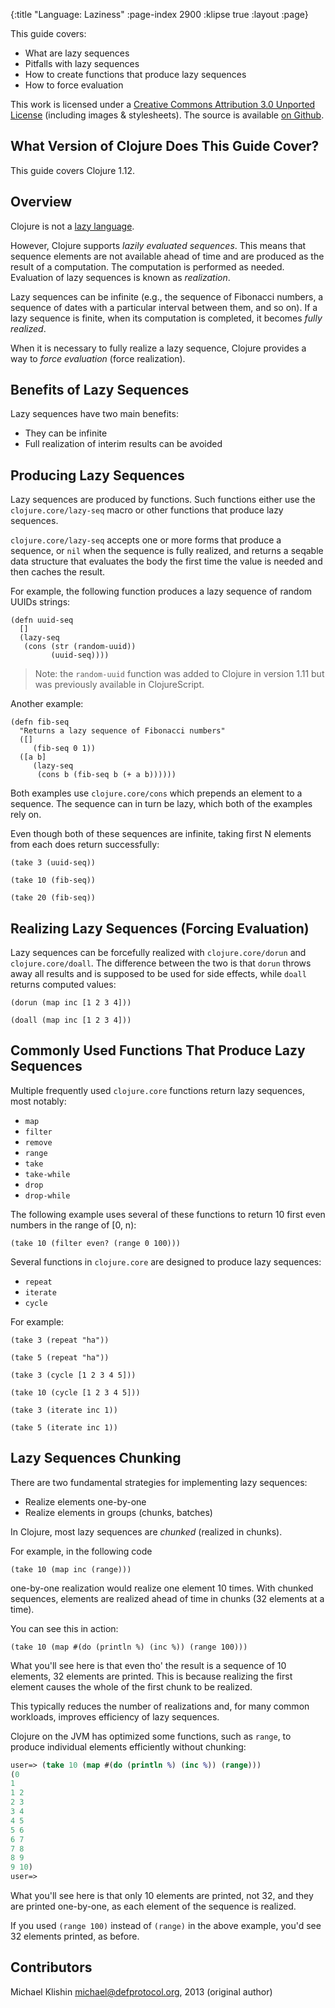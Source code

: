 {:title "Language: Laziness"
 :page-index 2900
 :klipse true
 :layout :page}

This guide covers:

  * What are lazy sequences
  * Pitfalls with lazy sequences
  * How to create functions that produce lazy sequences
  * How to force evaluation

This work is licensed under a <a rel="license"
href="https://creativecommons.org/licenses/by/3.0/">Creative Commons
Attribution 3.0 Unported License</a> (including images &
stylesheets). The source is available [on
Github](https://github.com/clojure-doc/clojure-doc.github.io).



## What Version of Clojure Does This Guide Cover?

This guide covers Clojure 1.12.



## Overview

Clojure is not a [lazy language](http://en.wikipedia.org/wiki/Lazy_evaluation).

However, Clojure supports *lazily evaluated sequences*. This means that sequence elements are not
available ahead of time and are produced as the result of a computation. The computation
is performed as needed. Evaluation of lazy sequences is known as *realization*.

Lazy sequences can be infinite (e.g., the sequence of Fibonacci numbers, a sequence of
dates with a particular interval between them, and so on). If a lazy sequence is finite,
when its computation is completed, it becomes *fully realized*.

When it is necessary to fully realize a lazy sequence, Clojure provides a way to
*force evaluation* (force realization).


## Benefits of Lazy Sequences

Lazy sequences have two main benefits:

 * They can be infinite
 * Full realization of interim results can be avoided


## Producing Lazy Sequences

Lazy sequences are produced by functions. Such functions either use the `clojure.core/lazy-seq` macro
or other functions that produce lazy sequences.

`clojure.core/lazy-seq` accepts one or more forms that produce a sequence, or `nil` when the sequence
is fully realized, and returns a seqable data structure that evaluates the body the first time
the value is needed and then caches the result.

For example, the following function produces a lazy sequence of random UUIDs strings:

```klipse-clojure
(defn uuid-seq
  []
  (lazy-seq
   (cons (str (random-uuid))
         (uuid-seq))))
```

> Note: the `random-uuid` function was added to Clojure in version 1.11 but was previously available in ClojureScript.

Another example:

```klipse-clojure
(defn fib-seq
  "Returns a lazy sequence of Fibonacci numbers"
  ([]
     (fib-seq 0 1))
  ([a b]
     (lazy-seq
      (cons b (fib-seq b (+ a b))))))
```

Both examples use `clojure.core/cons` which prepends an element to a sequence. The sequence
can in turn be lazy, which both of the examples rely on.

Even though both of these sequences are infinite, taking first N elements from each does
return successfully:

```klipse-clojure
(take 3 (uuid-seq))
```

```klipse-clojure
(take 10 (fib-seq))
```

```klipse-clojure
(take 20 (fib-seq))
```

## Realizing Lazy Sequences (Forcing Evaluation)

Lazy sequences can be forcefully realized with `clojure.core/dorun` and
`clojure.core/doall`. The difference between the two is that `dorun`
throws away all results and is supposed to be used for side effects,
while `doall` returns computed values:

```klipse-clojure
(dorun (map inc [1 2 3 4]))
```

```klipse-clojure
(doall (map inc [1 2 3 4]))
```


## Commonly Used Functions That Produce Lazy Sequences

Multiple frequently used `clojure.core` functions return lazy sequences,
most notably:

 * `map`
 * `filter`
 * `remove`
 * `range`
 * `take`
 * `take-while`
 * `drop`
 * `drop-while`

The following example uses several of these functions to return 10 first
even numbers in the range of [0, n):

```klipse-clojure
(take 10 (filter even? (range 0 100)))
```

Several functions in `clojure.core` are designed to produce lazy
sequences:

 * `repeat`
 * `iterate`
 * `cycle`

For example:

```klipse-clojure
(take 3 (repeat "ha"))
```

```klipse-clojure
(take 5 (repeat "ha"))
```

```klipse-clojure
(take 3 (cycle [1 2 3 4 5]))
```

```klipse-clojure
(take 10 (cycle [1 2 3 4 5]))
```

```klipse-clojure
(take 3 (iterate inc 1))
```

```klipse-clojure
(take 5 (iterate inc 1))
```


## Lazy Sequences Chunking

There are two fundamental strategies for implementing lazy sequences:

 * Realize elements one-by-one
 * Realize elements in groups (chunks, batches)

In Clojure, most lazy sequences are *chunked* (realized in chunks).

For example, in the following code

```klipse-clojure
(take 10 (map inc (range)))
```

one-by-one realization would realize one element 10 times. With chunked sequences,
elements are realized ahead of time in chunks (32 elements at a time).

You can see this in action:

```klipse-clojure
(take 10 (map #(do (println %) (inc %)) (range 100)))
```

What you'll see here is that even tho' the result is a sequence of 10 elements,
32 elements are printed.
This is because realizing
the first element causes the whole of the first chunk to be realized.

This typically reduces the number of realizations and, for many common workloads, improves
efficiency of lazy sequences.

Clojure on the JVM has optimized some functions, such as `range`, to produce
individual elements efficiently without chunking:

```clojure
user=> (take 10 (map #(do (println %) (inc %)) (range)))
(0
1
1 2
2 3
3 4
4 5
5 6
6 7
7 8
8 9
9 10)
user=>
```

What you'll see here is that only 10 elements are printed, not 32, and
they are printed one-by-one, as each element of the sequence is realized.

If you used `(range 100)` instead of `(range)` in the above example, you'd see
32 elements printed, as before.

## Contributors

Michael Klishin <michael@defprotocol.org>, 2013 (original author)
